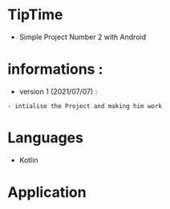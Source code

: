 # TipTime

- Simple Project Number 2 with Android

# informations : 
   * version 1 (2021/07/07) : 
   
    - intialise the Project and making him work
   
# Languages 
  * Kotlin 
  
# Application 
  
 
